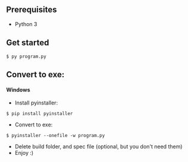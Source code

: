 ## Prerequisites
* Python 3


## Get started
```
$ py program.py
```

## Convert to exe:
#### Windows
* Install pyinstaller: 
```
$ pip install pyinstaller
```
* Convert to exe:
```
$ pyinstaller --onefile -w program.py
```
* Delete build folder, and spec file (optional, but you don't need them)
* Enjoy :)
